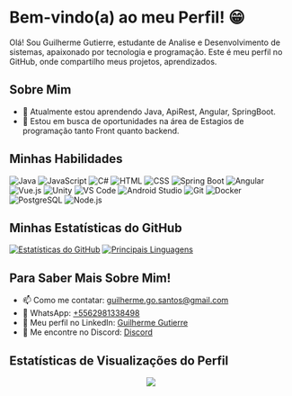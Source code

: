 # Bem-vindo(a) ao meu Perfil! 😁

Olá! Sou Guilherme Gutierre, estudante de Analise e Desenvolvimento de sistemas, apaixonado por tecnologia e programação. Este é meu perfil no GitHub, onde compartilho meus projetos, aprendizados.

## Sobre Mim

- 🌱 Atualmente estou aprendendo Java, ApiRest, Angular, SpringBoot.
- 💼 Estou em busca de oportunidades na área de Estagios de programação tanto Front quanto backend.

## Minhas Habilidades

![Java](https://img.shields.io/badge/-Java-007396?style=flat-square&logo=java)
![JavaScript](https://img.shields.io/badge/-JavaScript-black?style=flat-square&logo=javascript)
![C#](https://img.shields.io/badge/-C%23-239120?style=flat-square&logo=c-sharp&logoColor=white)
![HTML](https://img.shields.io/badge/-HTML-E34F26?style=flat-square&logo=html5&logoColor=white)
![CSS](https://img.shields.io/badge/-CSS-1572B6?style=flat-square&logo=css3&logoColor=white)
![Spring Boot](https://img.shields.io/badge/-Spring%20Boot-6DB33F?style=flat-square&logo=spring&logoColor=white)
![Angular](https://img.shields.io/badge/-Angular-DD0031?style=flat-square&logo=angular)
![Vue.js](https://img.shields.io/badge/-Vue.js-4FC08D?style=flat-square&logo=vue.js&logoColor=white)
![Unity](https://img.shields.io/badge/-Unity-000000?style=flat-square&logo=unity&logoColor=white)
![VS Code](https://img.shields.io/badge/-VS%20Code-007ACC?style=flat-square&logo=visual-studio-code)
![Android Studio](https://img.shields.io/badge/-Android%20Studio-3DDC84?style=flat-square&logo=android-studio&logoColor=white)
![Git](https://img.shields.io/badge/-Git-black?style=flat-square&logo=git)
![Docker](https://img.shields.io/badge/-Docker-2496ED?style=flat-square&logo=docker&logoColor=white)
![PostgreSQL](https://img.shields.io/badge/-PostgreSQL-336791?style=flat-square&logo=postgresql&logoColor=white)
![Node.js](https://img.shields.io/badge/-Node.js-339933?style=flat-square&logo=node.js&logoColor=white)




## Minhas Estatísticas do GitHub

[![Estatísticas do GitHub](https://github-readme-stats.vercel.app/api?username=GGutiOS&show_icons=true&theme=radical)](https://github.com/GGutiOS)
[![Principais Linguagens](https://github-readme-stats.vercel.app/api/top-langs/?username=GGutiOS&layout=compact&langs_count=6&theme=tokyonight)](https://github.com/GGutiOS)

## Para Saber Mais Sobre Mim!

- 📫 Como me contatar: [guilherme.go.santos@gmail.com](mailto:guilherme.go.santos@gmail.com)
- 📱 WhatsApp: [+5562981338498](https://wa.me/5562981338498)
- 💼 Meu perfil no LinkedIn: [Guilherme Gutierre](https://www.linkedin.com/in/guilherme-gutierre/)
- 💬 Me encontre no Discord: [Discord](https://discord.gg/ClearTorys#5488)


## Estatísticas de Visualizações do Perfil

<p align="center">
  <img align="center" src="https://profile-counter.glitch.me/GGutiOS/count.svg">
</p>
